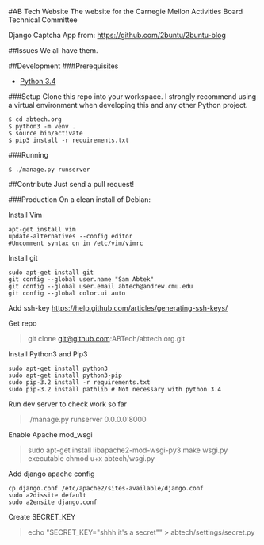 #AB Tech Website
The website for the Carnegie Mellon Activities Board Technical Committee

Django Captcha App from: https://github.com/2buntu/2buntu-blog

##Issues
We all have them.

##Development
###Prerequisites
- [Python 3.4](https://www.python.org/downloads/)

###Setup
Clone this repo into your workspace.
I strongly recommend using a virtual environment when developing this and any other Python project.
```
$ cd abtech.org
$ python3 -m venv .
$ source bin/activate
$ pip3 install -r requirements.txt
```

###Running
```
$ ./manage.py runserver
```

##Contribute
Just send a pull request!

###Production
On a clean install of Debian:

Install Vim
```
apt-get install vim
update-alternatives --config editor
#Uncomment syntax on in /etc/vim/vimrc
```

Install git
```
sudo apt-get install git
git config --global user.name "Sam Abtek"
git config --global user.email abtech@andrew.cmu.edu
git config --global color.ui auto
```

Add ssh-key
https://help.github.com/articles/generating-ssh-keys/

Get repo
>git clone git@github.com:ABTech/abtech.org.git

Install Python3 and Pip3
```
sudo apt-get install python3
sudo apt-get install python3-pip
sudo pip-3.2 install -r requirements.txt
sudo pip-3.2 install pathlib # Not necessary with python 3.4
```

Run dev server to check work so far
> ./manage.py runserver 0.0.0.0:8000

Enable Apache mod_wsgi
>sudo apt-get install libapache2-mod-wsgi-py3
make wsgi.py executable
>chmod u+x abtech/wsgi.py

Add django apache config
```
cp django.conf /etc/apache2/sites-available/django.conf
sudo a2dissite default
sudo a2ensite django.conf
```

Create SECRET_KEY
>echo "SECRET_KEY=\"shhh it's a secret\"" > abtech/settings/secret.py



